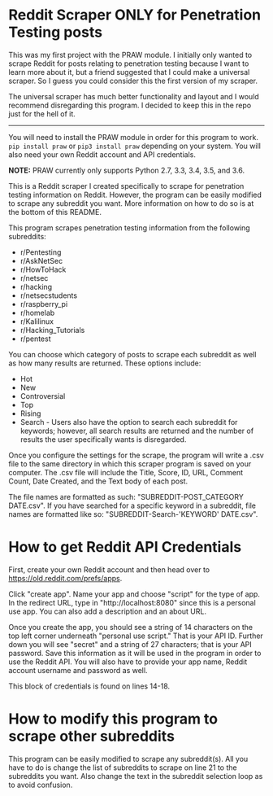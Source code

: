 # Reddit Scraper ONLY for Penetration Testing posts

This was my first project with the PRAW module. I initially only wanted to scrape Reddit for posts relating to penetration testing because I want to learn more about it, but a friend suggested that I could make a universal scraper. So I guess you could consider this the first version of my scraper.

The universal scraper has much better functionality and layout and I would recommend disregarding this program. I decided to keep this in the repo just for the hell of it.

---------------------------------------------------------------------------------------------------------------------------------

You will need to install the PRAW module in order for this program to work. `pip install praw` or `pip3 install praw` depending on your system. You will also need your own Reddit account and API credentials.

**NOTE:** PRAW currently only supports Python 2.7, 3.3, 3.4, 3.5, and 3.6.

This is a Reddit scraper I created specifically to scrape for penetration testing information on Reddit. However, the program can be easily modified to scrape any subreddit you want. More information on how to do so is at the bottom of this README.

This program scrapes penetration testing information from the following subreddits:
 - r/Pentesting
 - r/AskNetSec
 - r/HowToHack
 - r/netsec
 - r/hacking
 - r/netsecstudents
 - r/raspberry_pi
 - r/homelab
 - r/Kalilinux
 - r/Hacking_Tutorials
 - r/pentest

You can choose which category of posts to scrape each subreddit as well as how many results are returned. These options include:
 - Hot
 - New
 - Controversial
 - Top
 - Rising
 - Search - Users also have the option to search each subreddit for keywords; however, all search results are returned and the number of results the user specifically wants is disregarded.
 
Once you configure the settings for the scrape, the program will write a .csv file to the same directory in which this scraper program is saved on your computer. The .csv file will include the Title, Score, ID, URL, Comment Count, Date Created, and the Text body of each post. 

The file names are formatted as such: "SUBREDDIT-POST_CATEGORY DATE.csv". If you have searched for a specific keyword in a subreddit, file names are formatted like so: "SUBREDDIT-Search-'KEYWORD' DATE.csv".

# How to get Reddit API Credentials

First, create your own Reddit account and then head over to https://old.reddit.com/prefs/apps.

Click "create app". Name your app and choose "script" for the type of app. In the redirect URL, type in "http://localhost:8080" since this is a personal use app. You can also add a description and an about URL. 

Once you create the app, you should see a string of 14 characters on the top left corner underneath "personal use script." That is your API ID. Further down you will see "secret" and a string of 27 characters; that is your API password. Save this information as it will be used in the program in order to use the Reddit API. You will also have to provide your app name, Reddit account username and password as well. 

This block of credentials is found on lines 14-18.

# How to modify this program to scrape other subreddits

This program can be easily modified to scrape any subreddit(s). All you have to do is change the list of subreddits to scrape on line 21 to the subreddits you want. Also change the text in the subreddit selection loop as to avoid confusion.
